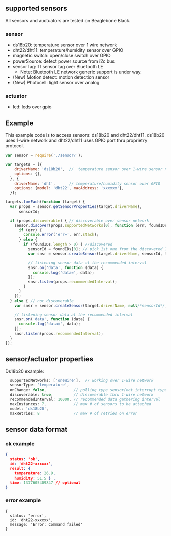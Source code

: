 ## supported sensors
All sensors and auctuators are tested on Beaglebone Black.

### sensor
 - ds18b20: temperature sensor over 1 wire network
 - dht22/dht11: temperature/humidity sensor over GPIO
 - magnetic switch: open/close switch over GPIO
 - powerSource: detect power source from i2c bus
 - sensorTag: TI sensor tag over Bluetooth LE
    - Note: Bluetooth LE network generic support is under way.
 - (New) Motion detect: motion detection sensor
 - (New) Photocell: light sensor over analog

### actuator
 - led: leds over gpio

## Example 

This example code is to access sensors: ds18b20 and dht22/dht11. ds18b20 uses 1-wire network and dht22/dht11 uses GPIO port thru proprietry protocol.

```js
var sensor = require('./sensor/');

var targets = [{ 
    driverName: 'ds18b20',  //  temperature sensor over 1-wire sensor network
    options: {}, 
  }, {
    driverName: 'dht',      // temperature/humidity sensor over GPIO
    options: {model: 'dht22', macAddress: 'xxxxxx'},
  }];

targets.forEach(function (target) {
  var props = sensor.getSensorProperties(target.driverName),
      sensorId;

  if (props.discoverable) { // discoverable over sensor network
    sensor.discover(props.supportedNetworks[0], function (err, foundIDs) {
      if (err) {
        console.error('err=', err.stack);
      } else {
        if (foundIDs.length > 0) { //discovered
          sensorId = foundIDs[0]; // pick 1st one from the discovered IDs
          var snsr = sensor.createSensor(target.driverName, sensorId, target.options);

          // listening sensor data at the recommended interval
          snsr.on('data', function (data) { 
            console.log('data=', data); 
          });
          snsr.listen(props.recommendedInterval);
        }
      }
    });
  } else { // not discoverable
    var snsr = sensor.createSensor(target.driverName, null/*sensorId*/, target.options);

    // listening sensor data at the recommended interval
    snsr.on('data', function (data) {
      console.log('data=', data);
    });
    snsr.listen(props.recommendedInterval);
  }
});
```

## sensor/actuator properties


Ds18b20 example:
```js
  supportedNetworks: ['oneWire'],  // working over 1-wire network
  sensorType: 'temperature',  
  onChange: false,            // polling type sensor(not interrupt type)
  discoverable: true,         // discoverable thru 1-wire network 
  recommendedInterval: 10000, // recommended data gathering interval
  maxInstances: 7,            // max # of sensors to be attached 
  model: 'ds18b20',     
  maxRetries: 8               // max # of retries on error

```
## sensor data format

### ok example

```json
{ 
  status: 'ok',
  id: 'dht22-xxxxxx',
  result: { 
    temperature: 26.9, 
    humidity: 51.5 } ,
  time: 1377605409847 // optional
}
```

### error example

```
{ 
  status: 'error',
  id: 'dht22-xxxxxx',
  message: 'Error: Command failed' 
}
```
